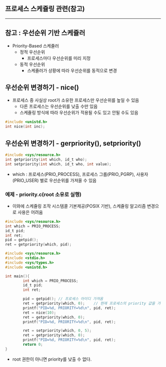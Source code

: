 ## 프로세스 스케쥴링 관련(참고)

---
## 참고 : 우선순위 기반 스케쥴러
* Priority-Based 스케쥴러
    * 정적 우선순위
        + 프로세스마다 우선순위를 미리 지정
    * 동적 우선순위
        + 스케쥴러가 상황에 따라 우선순위를 동적으로 변경

## 우선순위 변경하기 - nice()
* 프로세스 중 사실상 root가 소유한 프로세스만 우선순위를 높일 수 있음
    + 다른 프로세스는 우선순위를 낮출 수만 있음
    + 스케쥴링 방식에 따라 우선순위가 적용될 수도 있고 안될 수도 있음
```C
#include <unistd.h>
int nice(int inc);
```

## 우선순위 변경하기 - gerpriority(), setpriority()
```C
#include <sys/resource.h>
int getpriority(int which, id_t who);
int setpriority(int which, id_t who, int value);
```
* which : 프로세스(PRIO_PROCESS), 프로세스 그룹(PRIO_PGRP), 사용자(PRIO_USER) 별로 우선순위를 가져올 수 있음
### 예제 - priority.c(root 소유로 실행)
* 이와에 스케쥴링 조작 시스템콜 기본제공(POSIX 기반), 스케쥴링 알고리즘 변경으로 사용은 어려움
```C
#include <sys/resource.h>
int which = PRIO_PROCESS;
id_t pid;
int ret;
pid = getpid();
ret = getpriority(which, pid);
```
```C
#include <sys/resource.h>
#include <stdio.h>
#include <sys/types.h>
#include <unistd.h>

int main(){
        int which = PRIO_PROCESS;
        id_t pid;
        int ret;

        pid = getpid(); // 프로세스 아이디 가져옴
        ret = getpriority(which, 0);    // 현재 프로세스의 priority 걊을 가져옴
        printf("PID=%d, PRIORITY=%d\n", pid, ret);
        ret = nice(10);
        ret = getpriority(which, 0);
        printf("PID=%d, PRIORITY=%d\n", pid, ret);

        ret = setpriority(which, 0, 5);
        ret = getpriority(which, 0);
        printf("PID=%d, PRIORITY=%d\n", pid, ret);
        return 0;
}
```
* root 권한이 아니면 priority를 낮출 수 없다.
